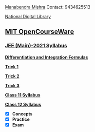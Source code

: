 [Manabendra Mishra](https://www.facebook.com/manabendra.mishra.733) Contact: 9434625513

[National Digital Library](https://ndl.iitkgp.ac.in/)                

[<h2>MIT OpenCourseWare</h2>](https://ocw.mit.edu/index.html)

[<h3>JEE (Main)-2021 Syllabus</h3>](https://math2k21.github.io/mishra/IIT_JEE.pdf) 

[<h4>Differentiation and Integration Formulas](https://math2k21.github.io/mishra/formula.pdf) 

[Trick 1](https://user-images.githubusercontent.com/78428741/106627865-3cd92000-659f-11eb-91d5-55911ce1755b.jpg)

[Trick 2](https://user-images.githubusercontent.com/78428741/106628096-7742bd00-659f-11eb-8cac-1f460daeeb4a.jpg)

[Trick 3](https://user-images.githubusercontent.com/78428741/106628169-87f33300-659f-11eb-97f7-122d1dfa7aa0.jpg)

[Class 11 Syllabus](class_11.md)

[Class 12 Syllabus](class_12.md)

- [x] Concepts 
- [x] Practice
- [x] Exam 

<style>
body {
  background-image: url('https://user-images.githubusercontent.com/78738789/107228180-5d432780-6a42-11eb-99af-b8b20b7f6ee0.jpg');
}
</style>
